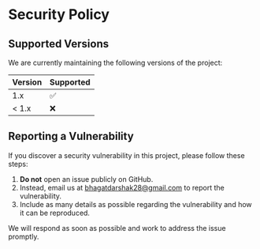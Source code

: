 # Security Policy

## Supported Versions

We are currently maintaining the following versions of the project:

| Version | Supported          |
| ------- | ------------------ |
| 1.x   | :white_check_mark: |
| < 1.x   | :x:                |

## Reporting a Vulnerability

If you discover a security vulnerability in this project, please follow these steps:

1. **Do not** open an issue publicly on GitHub.  
2. Instead, email us at bhagatdarshak28@gmail.com to report the vulnerability.  
3. Include as many details as possible regarding the vulnerability and how it can be reproduced.

We will respond as soon as possible and work to address the issue promptly.
